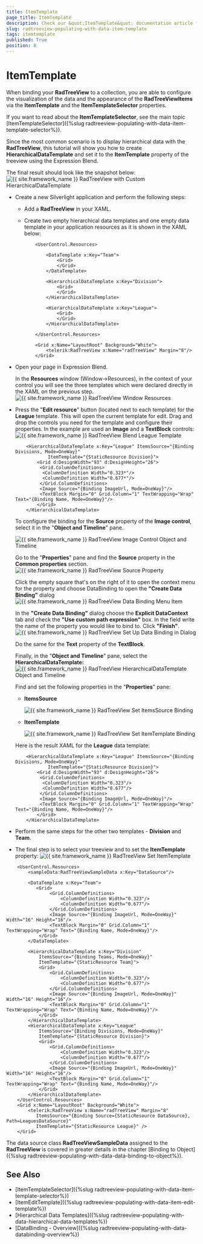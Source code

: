 ```yaml
---
title: ItemTemplate
page_title: ItemTemplate
description: Check our &quot;ItemTemplate&quot; documentation article for the RadTreeView {{ site.framework_name }} control.
slug: radtreeview-populating-with-data-item-template
tags: itemtemplate
published: True
position: 8
---
```


# ItemTemplate

When binding your __RadTreeView__ to a collection, you are able to configure the visualization of the data and the appearance of the __RadTreeViewItems__ via the __ItemTemplate__ and the __ItemTemplateSelector__ properties. 

If you want to read about the __ItemTemplateSelector__, see the main topic [ItemTemplateSelector]({%slug radtreeview-populating-with-data-item-template-selector%}).

Since the most common scenario is to display hierarchical data with the __RadTreeView__, this tutorial will show you how to create __HierarchicalDataTemplate__ and set it to the __ItemTemplate__ property of the treeview using the Expression Blend.

The final result should look like the snapshot below:
![{{ site.framework_name }} RadTreeView with Custom HierarchicalDataTemplate](images/RadTreeView_TemplatingItemTemplate_100.png)

* Create a new Silverlight application and perform the following steps: 
	* Add a __RadTreeView__ in your XAML. 
	* Create two empty hierarchical data templates and one empty data template in your application resources as it is shown in the XAML below: 
	
		```XAML
			<UserControl.Resources>
			
				<DataTemplate x:Key="Team">
					<Grid>
					</Grid>
				</DataTemplate>
			
				<HierarchicalDataTemplate x:Key="Division">
					<Grid>
					</Grid>
				</HierarchicalDataTemplate>
			
				<HierarchicalDataTemplate x:Key="League">
					<Grid>
					</Grid>
				</HierarchicalDataTemplate>
			
			</UserControl.Resources>
			
			<Grid x:Name="LayoutRoot" Background="White">
				<telerik:RadTreeView x:Name="radTreeView" Margin="8"/>
			</Grid>
		```
		
* Open your page in Expression Blend.

	In the __Resources__ window (Window->Resources), in the context of your control you will see the three templates which were declared directly in the XAML on the previous step. 
	![{{ site.framework_name }} RadTreeView Window Resources](images/RadTreeView_TemplatingItemTemplate.png)

* Press the "__Edit resource__" button (located next to each template) for the __League__ template. This will open the current template for edit. Drag and drop the controls you need for the template and configure their properties. In the example are used an __Image__ and a __TextBlock__ controls: 
	![{{ site.framework_name }} RadTreeView Blend League Template](images/RadTreeView_TemplatingItemTemplate_010.png)
	
	```XAML
		<HierarchicalDataTemplate x:Key="League" ItemsSource="{Binding Divisions, Mode=OneWay}"
				ItemTemplate="{StaticResource Division}">
			<Grid d:DesignWidth="93" d:DesignHeight="26">
			 <Grid.ColumnDefinitions>
			  <ColumnDefinition Width="0.323*"/>
			  <ColumnDefinition Width="0.677*"/>
			 </Grid.ColumnDefinitions>
			 <Image Source="{Binding ImageUrl, Mode=OneWay}"/>
			 <TextBlock Margin="0" Grid.Column="1" TextWrapping="Wrap" Text="{Binding Name, Mode=OneWay}"/>
			</Grid>
		</HierarchicalDataTemplate>
	```

	To configure the binding for the __Source__ property of the __Image control__, select it in the "__Object and Timeline__" pane. 

	![{{ site.framework_name }} RadTreeView Image Control Object and Timeline](images/RadTreeView_TemplatingItemTemplate_020.png)

	Go to the "__Properties__" pane and find the __Source__ property in the __Common properties__ section. 
	![{{ site.framework_name }} RadTreeView Source Property](images/RadTreeView_TemplatingItemTemplate_030.png)

	Click the empty square that's on the right of it to open the context menu for the property and choose DataBinding to open the __"Create Data Binding"__ dialog
	![{{ site.framework_name }} RadTreeView Data Binding Menu Item](images/RadTreeView_TemplatingItemTemplate_040.png)

	In the  __"Create Data Binding"__ dialog choose the __Explicit DataContext__ tab and check the __"Use custom path expression"__ box. In the field write the name of the property you would like to bind to. Click __"Finish"__. 
	![{{ site.framework_name }} RadTreeView Set Up Data Binding in Dialog](images/RadTreeView_TemplatingItemTemplate_050.png)

	Do the same for the __Text__ property of the __TextBlock__.

	Finally, in the "__Object and Timeline__" pane, select the __HierarchicalDataTemplate:__
	![{{ site.framework_name }} RadTreeView HierarchicalDataTemplate Object and Timeline](images/RadTreeView_TemplatingItemTemplate_060.png)

	Find and set the following properties in the "__Properties__" pane:
	
	* __ItemsSource__
	
		![{{ site.framework_name }} RadTreeView Set ItemsSource Binding](images/RadTreeView_TemplatingItemTemplate_070.png)
	* __ItemTemplate__
		
		![{{ site.framework_name }} RadTreeView Set ItemTemplate Binding ](images/RadTreeView_TemplatingItemTemplate_080.png)

	Here is the result XAML for the __League__ data template:
	
	```XAML
		<HierarchicalDataTemplate x:Key="League" ItemsSource="{Binding Divisions, Mode=OneWay}"
				ItemTemplate="{StaticResource Division}">
			<Grid d:DesignWidth="93" d:DesignHeight="26">
			 <Grid.ColumnDefinitions>
			  <ColumnDefinition Width="0.323"/>
			  <ColumnDefinition Width="0.677"/>
			 </Grid.ColumnDefinitions>
			 <Image Source="{Binding ImageUrl, Mode=OneWay}"/>
			 <TextBlock Margin="0" Grid.Column="1" TextWrapping="Wrap" Text="{Binding Name, Mode=OneWay}"/>
			</Grid>
		</HierarchicalDataTemplate>
	```

* Perform the same steps for the other two templates - __Division__ and __Team__. 

* The final step is to select your treeview and to set the __ItemTemplate__ property:
	![{{ site.framework_name }} RadTreeView Set ItemTemplate](images/RadTreeView_TemplatingItemTemplate_090.png)

```XAML
	<UserControl.Resources>
	    <sampleData:RadTreeViewSampleData x:Key="DataSource"/>
	
	    <DataTemplate x:Key="Team">
	       <Grid>
	            <Grid.ColumnDefinitions>
	                <ColumnDefinition Width="0.323"/>
	                <ColumnDefinition Width="0.677"/>
	            </Grid.ColumnDefinitions>
	            <Image Source="{Binding ImageUrl, Mode=OneWay}" Width="16" Height="16"/>
	            <TextBlock Margin="0" Grid.Column="1" TextWrapping="Wrap" Text="{Binding Name, Mode=OneWay}"/>
	        </Grid>
	    </DataTemplate>
	
	    <HierarchicalDataTemplate x:Key="Division"
	        ItemsSource="{Binding Teams, Mode=OneWay}"
	        ItemTemplate="{StaticResource Team}">
	        <Grid>
	            <Grid.ColumnDefinitions>
	                <ColumnDefinition Width="0.323"/>
	                <ColumnDefinition Width="0.677"/>
	            </Grid.ColumnDefinitions>
	            <Image Source="{Binding ImageUrl, Mode=OneWay}" Width="16" Height="16"/>
	            <TextBlock Margin="0" Grid.Column="1" TextWrapping="Wrap" Text="{Binding Name, Mode=OneWay}"/>
	        </Grid>
	    </HierarchicalDataTemplate>
	    <HierarchicalDataTemplate x:Key="League" 
	        ItemsSource="{Binding Divisions, Mode=OneWay}"
	        ItemTemplate="{StaticResource Division}">
	        <Grid>
	            <Grid.ColumnDefinitions>
	                <ColumnDefinition Width="0.323"/>
	                <ColumnDefinition Width="0.677"/>
	            </Grid.ColumnDefinitions>
	            <Image Source="{Binding ImageUrl, Mode=OneWay}" Width="16" Height="16"/>
	            <TextBlock Margin="0" Grid.Column="1" TextWrapping="Wrap" Text="{Binding Name, Mode=OneWay}"/>
	        </Grid>
	    </HierarchicalDataTemplate>
	</UserControl.Resources>
	<Grid x:Name="LayoutRoot" Background="White">
	    <telerik:RadTreeView x:Name="radTreeView" Margin="8"
	       ItemsSource="{Binding Source={StaticResource DataSource}, Path=LeaguesDataSource}"
	       ItemTemplate="{StaticResource League}" />
	</Grid>
```

The data source class __RadTreeViewSampleData__ assigned to the __RadTreeView__ is covered in greater details in the chapter [Binding to Object]({%slug radtreeview-populating-with-data-data-binding-to-object%}).

## See Also
 * [ItemTemplateSelector]({%slug radtreeview-populating-with-data-item-template-selector%})
 * [ItemEditTemplate]({%slug radtreeview-populating-with-data-item-edit-template%})
 * [Hierarchical Data Templates]({%slug radtreeview-populating-with-data-hierarchical-data-templates%})
 * [DataBinding - Overview]({%slug radtreeview-populating-with-data-databinding-overview%})
